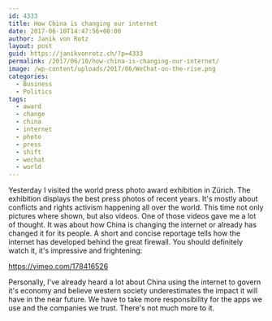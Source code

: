 ```yaml
---
id: 4333
title: How China is changing our internet
date: 2017-06-10T14:47:56+00:00
author: Janik von Rotz
layout: post
guid: https://janikvonrotz.ch/?p=4333
permalink: /2017/06/10/how-china-is-changing-our-internet/
image: /wp-content/uploads/2017/06/WeChat-on-the-rise.png
categories:
  - Business
  - Politics
tags:
  - award
  - change
  - china
  - internet
  - photo
  - press
  - shift
  - wechat
  - world
---
```

Yesterday I visited the world press photo award exhibition in Zürich. The exhibition displays the best press photos of recent years. It's mostly about conflicts and rights activism happening all over the world. This time not only pictures where shown, but also videos. One of those videos gave me a lot of thought. It was about how China is changing the internet or already has changed it for its people. A short and concise reportage tells how the internet has developed behind the great firewall. You should definitely watch it, it's impressive and frightening:
<!--more-->

https://vimeo.com/178416526

Personally, I've already heard a lot about China using the internet to govern it's economy and believe western society underestimates the impact it will have in the near future. We have to take more responsibility for the apps we use and the companies we trust. There's not much more to it.